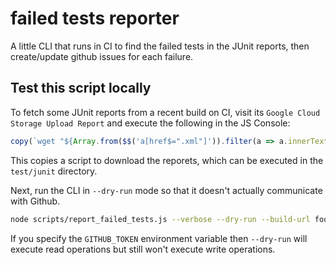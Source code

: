 # failed tests reporter

A little CLI that runs in CI to find the failed tests in the JUnit reports, then create/update github issues for each failure.

## Test this script locally

To fetch some JUnit reports from a recent build on CI, visit its `Google Cloud Storage Upload Report` and execute the following in the JS Console:

```js
copy(`wget "${Array.from($$('a[href$=".xml"]')).filter(a => a.innerText === 'Download').map(a => a.href.replace('https://storage.cloud.google.com/', 'https://storage.googleapis.com/')).join('" "')}"`)
```

This copies a script to download the reporets, which can be executed in the `test/junit` directory.

Next, run the CLI in `--dry-run` mode so that it doesn't actually communicate with Github.

```sh
node scripts/report_failed_tests.js --verbose --dry-run --build-url foo
```

If you specify the `GITHUB_TOKEN` environment variable then `--dry-run` will execute read operations but still won't execute write operations.